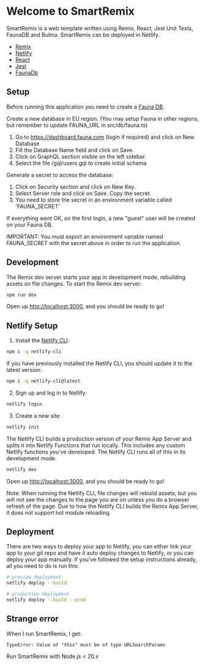 # Welcome to SmartRemix

SmartRemix is a web template written using Remix, React, Jest Unit Tests, FaunaDB and Bulma.
SmartRemix can be deployed in Netlify.

- [Remix](https://remix.run/docs)
- [Netlify](https://www.netlify.com/)
- [React](https://react.dev/)
- [Jest](https://jestjs.io/)
- [FaunaDb](https://fauna.com/) 

## Setup

Before running this application you need to create a [Fauna DB](https://fauna.com/).

Create a new database in EU region. (You may setup Fauna in other regions, but remember to update FAUNA_URL in
src/db/fauna.ts)

1. Go to https://dashboard.fauna.com (login if required) and click on New Database
2. Fill the Database Name field and click on Save.
3. Click on GraphQL section visible on the left sidebar.
4. Select the file /gql/users.gql to create initial schema

Generate a secret to access the database:

1. Click on Security section and click on New Key.
2. Select Server role and click on Save. Copy the secret.
3. You need to store the secret in an environment variable called 'FAUNA_SECRET'

If everything went OK, on the first login, a new "guest" user will be created on your Fauna DB.

IMPORTANT:
You must export an environment variable named FAUNA_SECRET with the secret above in order to run the application.

## Development

The Remix dev server starts your app in development mode, rebuilding assets on file changes. To start the Remix dev server:

```sh
npm run dev
```

Open up [http://localhost:3000](http://localhost:3000), and you should be ready to go!


## Netlify Setup

1. Install the [Netlify CLI](https://www.netlify.com/products/dev/):

```sh
npm i -g netlify-cli
```

If you have previously installed the Netlify CLI, you should update it to the latest version:

```sh
npm i -g netlify-cli@latest
```

2. Sign up and log in to Netlify:

```sh
netlify login
```

3. Create a new site:

```sh
netlify init
```


The Netlify CLI builds a production version of your Remix App Server and splits it into Netlify Functions that run locally. This includes any custom Netlify functions you've developed. The Netlify CLI runs all of this in its development mode.

```sh
netlify dev
```

Open up [http://localhost:3000](http://localhost:3000), and you should be ready to go!

Note: When running the Netlify CLI, file changes will rebuild assets, but you will not see the changes to the page you are on unless you do a browser refresh of the page. Due to how the Netlify CLI builds the Remix App Server, it does not support hot module reloading.

## Deployment

There are two ways to deploy your app to Netlify, you can either link your app to your git repo and have it auto deploy changes to Netlify, or you can deploy your app manually. If you've followed the setup instructions already, all you need to do is run this:

```sh
# preview deployment
netlify deploy --build

# production deployment
netlify deploy --build --prod
```

## Strange error

When I run SmartRemix, I get:

    TypeError: Value of "this" must be of type URLSearchParams

Run SmartRemix with Node.js < 20.x


